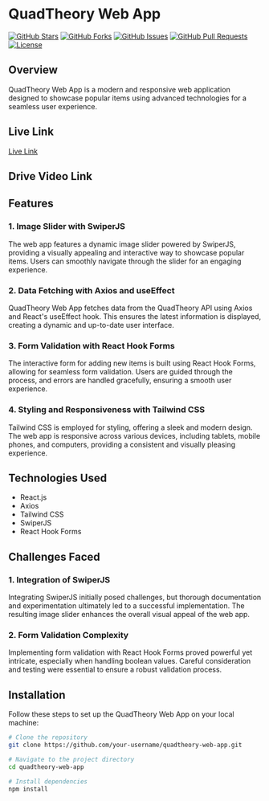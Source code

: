 # QuadTheory Web App

[![GitHub Stars](https://img.shields.io/github/stars/your-username/quadtheory-web-app?style=flat-square&logo=github)](https://github.com/your-username/quadtheory-web-app/stargazers)
[![GitHub Forks](https://img.shields.io/github/forks/your-username/quadtheory-web-app?style=flat-square&logo=github)](https://github.com/your-username/quadtheory-web-app/network/members)
[![GitHub Issues](https://img.shields.io/github/issues/your-username/quadtheory-web-app?style=flat-square&logo=github)](https://github.com/your-username/quadtheory-web-app/issues)
[![GitHub Pull Requests](https://img.shields.io/github/issues-pr/your-username/quadtheory-web-app?style=flat-square&logo=github)](https://github.com/your-username/quadtheory-web-app/pulls)
[![License](https://img.shields.io/github/license/your-username/quadtheory-web-app?style=flat-square)](LICENSE)

## Overview

QuadTheory Web App is a modern and responsive web application designed to showcase popular items using advanced technologies for a seamless user experience.

## Live Link

[Live Link](https://quadtheory-foodapp.netlify.app/)

## Drive Video Link

## Features

### 1. Image Slider with SwiperJS

The web app features a dynamic image slider powered by SwiperJS, providing a visually appealing and interactive way to showcase popular items. Users can smoothly navigate through the slider for an engaging experience.

### 2. Data Fetching with Axios and useEffect

QuadTheory Web App fetches data from the QuadTheory API using Axios and React's useEffect hook. This ensures the latest information is displayed, creating a dynamic and up-to-date user interface.

### 3. Form Validation with React Hook Forms

The interactive form for adding new items is built using React Hook Forms, allowing for seamless form validation. Users are guided through the process, and errors are handled gracefully, ensuring a smooth user experience.

### 4. Styling and Responsiveness with Tailwind CSS

Tailwind CSS is employed for styling, offering a sleek and modern design. The web app is responsive across various devices, including tablets, mobile phones, and computers, providing a consistent and visually pleasing experience.

## Technologies Used

- React.js
- Axios
- Tailwind CSS
- SwiperJS
- React Hook Forms

## Challenges Faced

### 1. Integration of SwiperJS

Integrating SwiperJS initially posed challenges, but thorough documentation and experimentation ultimately led to a successful implementation. The resulting image slider enhances the overall visual appeal of the web app.

### 2. Form Validation Complexity

Implementing form validation with React Hook Forms proved powerful yet intricate, especially when handling boolean values. Careful consideration and testing were essential to ensure a robust validation process.

## Installation

Follow these steps to set up the QuadTheory Web App on your local machine:

```bash
# Clone the repository
git clone https://github.com/your-username/quadtheory-web-app.git

# Navigate to the project directory
cd quadtheory-web-app

# Install dependencies
npm install
```
